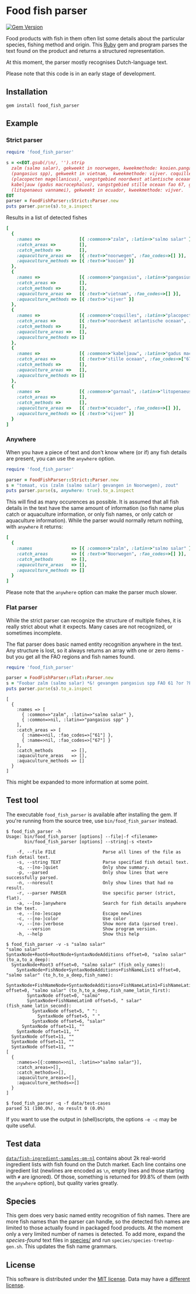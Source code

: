 # Food fish parser

[![Gem Version](https://badge.fury.io/rb/food_fish_parser.svg)](https://rubygems.org/gems/food_fish_parser)

Food products with fish in them often list some details about the particular species,
fishing method and origin. This [Ruby](https://www.ruby-lang.org/) gem and program parses
the text found on the product and returns a structured representation.

At this moment, the parser mostly recognises Dutch-language text.

Please note that this code is in an early stage of development.

## Installation

```
gem install food_fish_parser
```

## Example

### Strict parser

```ruby
require 'food_fish_parser'

s = <<EOT.gsub(/\n/, '').strip
  zalm (salmo salar), gekweekt in noorwegen, kweekmethode: kooien.pangasius
  (pangasius spp), gekweekt in vietnam,  kweekmethode: vijver. coquilles
  (placopecten magellanicus), vangstgebied noordwest atlantische oceaan fao 21,
  kabeljauw (gadus macrocephalus), vangstgebied stille oceaan fao 67, garnaal
  (litopenaeus vannamei), gekweekt in ecuador, kweekmethode: vijver.
EOT
parser = FoodFishParser::Strict::Parser.new
puts parser.parse(s).to_a.inspect
```

Results in a list of detected fishes

```ruby
[
  {
    :names =>               [{ :common=>"zalm", :latin=>"salmo salar" }],
    :catch_areas =>         [],
    :catch_methods =>       [],
    :aquaculture_areas =>   [{ :text=>"noorwegen", :fao_codes=>[] }],
    :aquaculture_methods => [{ :text=>"kooien" }]
  },
  {
    :names =>               [{ :common=>"pangasius", :latin=>"pangasius spp" }],
    :catch_areas =>         [],
    :catch_methods =>       [],
    :aquaculture_areas =>   [{ :text=>"vietnam", :fao_codes=>[] }],
    :aquaculture_methods => [{ :text=>"vijver" }]
  },
  {
    :names =>               [{ :common=>"coquilles", :latin=>"placopecten magellanicus" }],
    :catch_areas =>         [{ :text=>"noordwest atlantische oceaan", :fao_codes=>["21"] }],
    :catch_methods =>       [],
    :aquaculture_areas =>   [],
    :aquaculture_methods => []
  },
  {
    :names =>               [{ :common=>"kabeljauw", :latin=>"gadus macrocephalus" }],
    :catch_areas =>         [{ :text=>"stille oceaan", :fao_codes=>["67"] }],
    :catch_methods =>       [],
    :aquaculture_areas =>   [],
    :aquaculture_methods => []
  },
  {
    :names =>               [{ :common=>"garnaal", :latin=>"litopenaeus vannamei" }],
    :catch_areas =>         [],
    :catch_methods =>       [],
    :aquaculture_areas =>   [{ :text=>"ecuador", :fao_codes=>[] }],
    :aquaculture_methods => [{ :text=>"vijver" }]
  }
]
```

### Anywhere

When you have a piece of text and don't know where (or if) any fish details are
present, you can use the `anywhere` option.

```ruby
require 'food_fish_parser'

parser = FoodFishParser::Strict::Parser.new
s = "tomaat, vis (zalm (salmo salar) gevangen in Noorwegen), zout"
puts parser.parse(s, anywhere: true).to_a.inspect
```

This will find as many occurences as possible. It is assumed that all fish details
in the text have the same amount of information (so fish name plus catch or aquaculture
information, or only fish names, or only catch or aquaculture information).
While the parser would normally return nothing, with `anywhere` it returns:

```ruby
[
  {
    :names               => [{ :common=>"zalm", :latin=>"salmo salar" }],
    :catch_areas         => [{ :text=>"Noorwegen", :fao_codes=>[] }],
    :catch_methods       => [],
    :aquaculture_areas   => [],
    :aquaculture_methods => []
  }
]
```

Please note that the `anywhere` option can make the parser much slower.

### Flat parser

While the strict parser can recognize the structure of multiple fishes, it is really
strict about what it expects. Many cases are not recognized, or sometimes incomplete.

The flat parser does basic named entity recognition anywhere in the text. Any structure
is lost, so it always returns an array with one or zero items - but you get all the
FAO regions and fish names found.

```ruby
require 'food_fish_parser'

parser = FoodFishParser::Flat::Parser.new
s = "Foobar zalm (salmo salar) *&! gevangen pangasius spp FAO 61 ?or ?FAO 67 what more.")
puts parser.parse(s).to_a.inspect
```

```
[
  {
    :names => [
      { :common=>"zalm", :latin=>"salmo salar" },
      { :common=>nil, :latin=>"pangasius spp" }
    ],
    :catch_areas => [
      { :name=>nil, :fao_codes=>["61"] },
      { :name=>nil, :fao_codes=>["67"] }
    ],
    :catch_methods       => [],
    :aquaculture_areas   => [],
    :aquaculture_methods => []
  }
]
```

This might be expanded to more information at some point.


## Test tool

The executable `food_fish_parser` is available after installing the gem. If you're
running from the source tree, use `bin/food_fish_parser` instead.

```
$ food_fish_parser -h
Usage: bin/food_fish_parser [options] --file|-f <filename>
       bin/food_fish_parser [options] --string|-s <text>

    -f, --file FILE                  Parse all lines of the file as fish detail text.
    -s, --string TEXT                Parse specified fish detail text.
    -q, --[no-]quiet                 Only show summary.
    -p, --parsed                     Only show lines that were successfully parsed.
    -n, --noresult                   Only show lines that had no result.
    -r, --parser PARSER              Use specific parser (strict, flat).
    -a, --[no-]anywhere              Search for fish details anywhere in the text.
    -e, --[no-]escape                Escape newlines
    -c, --[no-]color                 Use color
    -v, --[no-]verbose               Show more data (parsed tree).
        --version                    Show program version.
    -h, --help                       Show this help

$ food_fish_parser -v -s "salmo salar"
"salmo salar"
SyntaxNode+Root6+RootNode+SyntaxNodeAdditions offset=0, "salmo salar" (to_a,to_a_deep):
  SyntaxNode+Root3 offset=0, "salmo salar" (fish_only_names):
    SyntaxNode+FishNode+SyntaxNodeAdditions+FishNameList1 offset=0, "salmo salar" (to_h,to_a_deep,fish_name):
      SyntaxNode+FishNameNode+SyntaxNodeAdditions+FishNameLatin1+FishNameLatinNode offset=0, "salmo salar" (to_h,to_a_deep,fish_name_latin_first):
        SyntaxNode offset=0, "salmo"
        SyntaxNode+FishNameLatin0 offset=5, " salar" (fish_name_latin_second):
          SyntaxNode offset=5, " ":
            SyntaxNode offset=5, " "
          SyntaxNode offset=6, "salar"
      SyntaxNode offset=11, ""
    SyntaxNode offset=11, ""
  SyntaxNode offset=11, ""
  SyntaxNode offset=11, ""
  SyntaxNode offset=11, ""
[
  {
    :names=>[{:common=>nil, :latin=>"salmo salar"}],
    :catch_areas=>[],
    :catch_methods=>[],
    :aquaculture_areas=>[],
    :aquaculture_methods=>[]
  }
]

$ food_fish_parser -q -f data/test-cases
parsed 51 (100.0%), no result 0 (0.0%)
```

If you want to use the output in (shell)scripts, the options `-e -c` may be quite useful.


## Test data

[`data/fish-ingredient-samples-qm-nl`](data/fish-ingredient-samples-qm-nl) contains about 2k
real-world ingredient lists with fish found on the Dutch market. Each line contains one ingredient
list (newlines are encoded as `\n`, empty lines and those starting with `#` are ignored). Of those,
something is returned for 99.8% of them (with the `anywhere` option), but quality varies greatly.


## Species

This gem does very basic named entity recognition of fish names. There are more fish names than the
parser can handle, so the detected fish names are limited to those actually found in packaged food products.
At the moment only a very limited number of names is detected. To add more, expand the _species-found_ text
files in [species/](species/) and run `species/species-treetop-gen.sh`. This updates the fish name grammars.


## License

This software is distributed under the [MIT license](LICENSE). Data may have a [different license](data/README.md).
